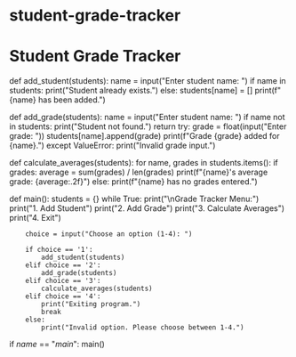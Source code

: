 # student-grade-tracker
# Student Grade Tracker

def add_student(students):
    name = input("Enter student name: ")
    if name in students:
        print("Student already exists.")
    else:
        students[name] = []
        print(f"{name} has been added.")

def add_grade(students):
    name = input("Enter student name: ")
    if name not in students:
        print("Student not found.")
        return
    try:
        grade = float(input("Enter grade: "))
        students[name].append(grade)
        print(f"Grade {grade} added for {name}.")
    except ValueError:
        print("Invalid grade input.")

def calculate_averages(students):
    for name, grades in students.items():
        if grades:
            average = sum(grades) / len(grades)
            print(f"{name}'s average grade: {average:.2f}")
        else:
            print(f"{name} has no grades entered.")

def main():
    students = {}
    while True:
        print("\nGrade Tracker Menu:")
        print("1. Add Student")
        print("2. Add Grade")
        print("3. Calculate Averages")
        print("4. Exit")

        choice = input("Choose an option (1-4): ")

        if choice == '1':
            add_student(students)
        elif choice == '2':
            add_grade(students)
        elif choice == '3':
            calculate_averages(students)
        elif choice == '4':
            print("Exiting program.")
            break
        else:
            print("Invalid option. Please choose between 1-4.")

if _name_ == "_main_":
    main()
